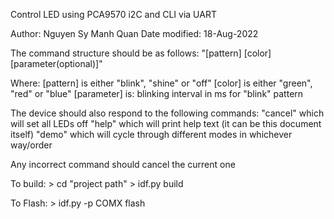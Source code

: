 Control LED using PCA9570 i2C and CLI via UART

Author: Nguyen Sy Manh Quan
Date modified: 18-Aug-2022

The command structure should be as follows:
"[pattern] [color] [parameter(optional)]"

Where:
[pattern] is either "blink", "shine" or "off" 
[color] is either "green", "red" or "blue"
[parameter] is:
blinking interval in ms for "blink" pattern

The device should also respond to the following commands:
"cancel" which will set all LEDs off
"help" which will print help text (it can be this document itself)
"demo" which will cycle through different modes in whichever way/order

Any incorrect command should cancel the current one 

To build: 
        > cd "project path"
        > idf.py build

To Flash:
        > idf.py -p COMX flash

